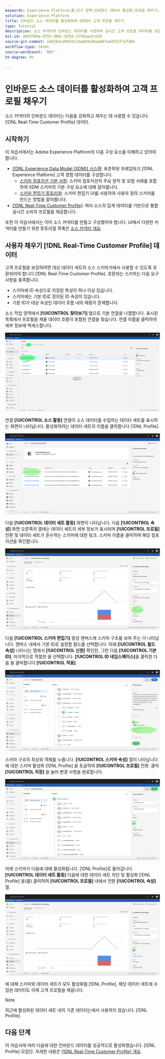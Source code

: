 ```yaml
---
keywords: Experience Platform;홈;인기 항목;인바운드 데이터 활성화;프로필 채우기;rtcp 채우기;채워진 통합 프로필
solution: Experience Platform
title: 인바운드 소스 데이터를 활성화하여 UI에서 고객 프로필 채우기
type: Tutorial
description: 소스 커넥터의 인바운드 데이터를 사용하여 실시간 고객 프로필 데이터를 보강하고 채울 수 있습니다.
exl-id: ddd3766a-3f55-4bbc-8358-c578eae2c629
source-git-commit: ed92bdcd965dc13ab83649aad87eddf53f7afd60
workflow-type: tm+mt
source-wordcount: '507'
ht-degree: 0%

---
```


# 인바운드 소스 데이터를 활성화하여 고객 프로필 채우기

소스 커넥터의 인바운드 데이터는 다음을 강화하고 채우는 데 사용할 수 있습니다. [!DNL Real-Time Customer Profile] 데이터.

## 시작하기

이 자습서에서는 Adobe Experience Platform의 다음 구성 요소를 이해하고 있어야 합니다.

- [[!DNL Experience Data Model (XDM)] 시스템](../../../xdm/home.md): 표준화된 프레임워크 [!DNL Experience Platform] 고객 경험 데이터를 구성합니다.
   - [스키마 컴포지션 기본 사항](../../../xdm/schema/composition.md): 스키마 컴포지션의 주요 원칙 및 모범 사례를 포함하여 XDM 스키마의 기본 구성 요소에 대해 알아봅니다.
   - [스키마 편집기 튜토리얼](../../../xdm/tutorials/create-schema-ui.md): 스키마 편집기 UI를 사용하여 사용자 정의 스키마를 만드는 방법을 알아봅니다.
- [[!DNL Real-Time Customer Profile]](../../../profile/home.md): 여러 소스의 집계 데이터를 기반으로 통합 실시간 소비자 프로필을 제공합니다.

또한 이 자습서에서는 이미 소스 커넥터를 만들고 구성했어야 합니다.  UI에서 다양한 커넥터를 만들기 위한 튜토리얼 목록은 [소스 커넥터 개요](../../home.md).

## 사용자 채우기 [!DNL Real-Time Customer Profile] 데이터

고객 프로필을 보강하려면 대상 데이터 세트의 소스 스키마가에서 사용할 수 있도록 호환되어야 합니다 [!DNL Real-Time Customer Profile]. 호환되는 스키마는 다음 요구 사항을 충족합니다.

- 스키마에 ID 속성으로 지정된 특성이 하나 이상 있습니다.
- 스키마에는 기본 ID로 정의된 ID 속성이 있습니다.
- 기본 ID가 대상 속성인 데이터 흐름 내의 매핑이 존재합니다.

소스 작업 영역에서 **[!UICONTROL 찾아보기]** 탭으로 기본 연결을 나열합니다. 표시된 목록에서 프로필을 채울 데이터 흐름이 포함된 연결을 찾습니다. 연결 이름을 클릭하여 세부 정보에 액세스합니다.

![](../../images/tutorials/dataflow/cloud-storage/batch/browse.png)

연결 **[!UICONTROL 소스 활동]** 연결이 소스 데이터를 수집하는 데이터 세트를 표시하는 화면이 나타납니다. 활성화하려는 데이터 세트의 이름을 클릭합니다 [!DNL Profile].

![](../../images/tutorials/dataflow/cloud-storage/batch/dataset-dataflow.png)

다음 **[!UICONTROL 데이터 세트 활동]** 화면이 나타납니다. 다음 **[!UICONTROL 속성]** 화면 오른쪽의 열에는 데이터 세트의 세부 정보가 표시되며 **[!UICONTROL 프로필]** 전환 및 데이터 세트가 준수하는 스키마에 대한 링크. 스키마 이름을 클릭하여 해당 컴포지션을 확인합니다.

![](../../images/tutorials/dataflow/cloud-storage/batch/select-dataset-schema.png)

다음 **[!UICONTROL 스키마 편집기]** 중앙 캔버스에 스키마 구조를 보여 주는 가 나타납니다. 캔버스 내에서 기본 ID로 설정할 필드를 선택합니다. 아래 **[!UICONTROL 필드 속성]** 나타나는 탭에서 **[!UICONTROL 신원]** 확인란, 그런 다음 **[!UICONTROL 기본 ID]**. 마지막으로 적절한 을 선택합니다. **[!UICONTROL ID 네임스페이스]**&#x200B;을 클릭한 다음 을 클릭합니다 **[!UICONTROL 적용]**.

![](../../images/tutorials/dataflow/cloud-storage/batch/set-schema-identity.png)

스키마 구조의 최상위 객체를 누릅니다. **[!UICONTROL 스키마 속성]** 열이 나타납니다. 에 대한 스키마 활성화 [!DNL Profile] 을 토글하여 **[!UICONTROL 프로필]** 전환. 클릭 **[!UICONTROL 저장]** 을 눌러 변경 사항을 완료합니다.

![](../../images/tutorials/dataflow/cloud-storage/batch/enable-profile.png)

이제 스키마가 다음에 대해 활성화됩니다. [!DNL Profile]로 돌아갑니다. **[!UICONTROL 데이터 세트 활동]** 다음에 대한 데이터 세트 차단 및 활성화 [!DNL Profile] 을(를) 클릭하여 **[!UICONTROL 프로필]** 내에서 전환 **[!UICONTROL 속성]** 열.

![](../../images/tutorials/dataflow/cloud-storage/batch/enable-dataset-profile.png)

에 대해 스키마와 데이터 세트가 모두 활성화됨 [!DNL Profile], 해당 데이터 세트에 수집된 데이터도 이제 고객 프로필을 채웁니다.

>[!NOTE]
>
>최근에 활성화된 데이터 세트 내의 기존 데이터는에서 사용하지 않습니다. [!DNL Profile].

## 다음 단계

이 자습서에 따라 다음에 대한 인바운드 데이터를 성공적으로 활성화했습니다. [!DNL Profile] 모집단. 자세한 내용은 [[!DNL Real-Time Customer Profile] 개요](../../../profile/home.md).
